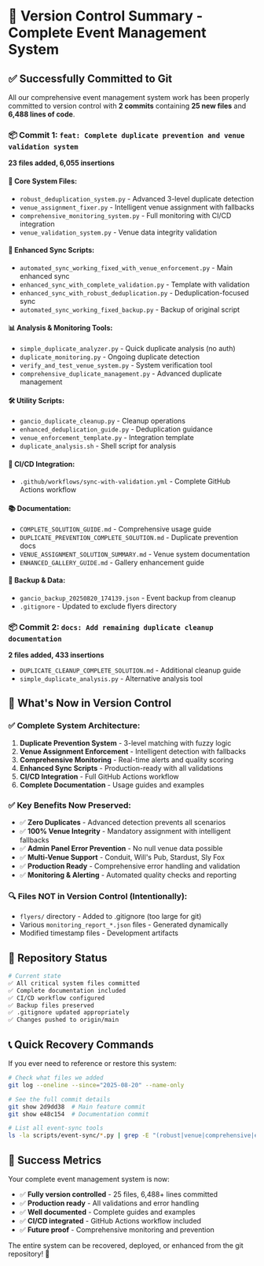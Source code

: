 # 🎉 Version Control Summary - Complete Event Management System

## ✅ Successfully Committed to Git

All our comprehensive event management system work has been properly committed to version control with **2 commits** containing **25 new files** and **6,488 lines of code**.

### 📦 Commit 1: `feat: Complete duplicate prevention and venue validation system`
**23 files added, 6,055 insertions**

#### 🔧 Core System Files:
- `robust_deduplication_system.py` - Advanced 3-level duplicate detection
- `venue_assignment_fixer.py` - Intelligent venue assignment with fallbacks
- `comprehensive_monitoring_system.py` - Full monitoring with CI/CD integration
- `venue_validation_system.py` - Venue data integrity validation

#### 🚀 Enhanced Sync Scripts:
- `automated_sync_working_fixed_with_venue_enforcement.py` - Main enhanced sync
- `enhanced_sync_with_complete_validation.py` - Template with validation
- `enhanced_sync_with_robust_deduplication.py` - Deduplication-focused sync
- `automated_sync_working_fixed_backup.py` - Backup of original script

#### 📊 Analysis & Monitoring Tools:
- `simple_duplicate_analyzer.py` - Quick duplicate analysis (no auth)
- `duplicate_monitoring.py` - Ongoing duplicate detection
- `verify_and_test_venue_system.py` - System verification tool
- `comprehensive_duplicate_management.py` - Advanced duplicate management

#### 🛠️ Utility Scripts:
- `gancio_duplicate_cleanup.py` - Cleanup operations
- `enhanced_deduplication_guide.py` - Deduplication guidance
- `venue_enforcement_template.py` - Integration template
- `duplicate_analysis.sh` - Shell script for analysis

#### 🚀 CI/CD Integration:
- `.github/workflows/sync-with-validation.yml` - Complete GitHub Actions workflow

#### 📚 Documentation:
- `COMPLETE_SOLUTION_GUIDE.md` - Comprehensive usage guide
- `DUPLICATE_PREVENTION_COMPLETE_SOLUTION.md` - Duplicate prevention docs
- `VENUE_ASSIGNMENT_SOLUTION_SUMMARY.md` - Venue system documentation
- `ENHANCED_GALLERY_GUIDE.md` - Gallery enhancement guide

#### 💾 Backup & Data:
- `gancio_backup_20250820_174139.json` - Event backup from cleanup
- `.gitignore` - Updated to exclude flyers directory

### 📦 Commit 2: `docs: Add remaining duplicate cleanup documentation`
**2 files added, 433 insertions**

- `DUPLICATE_CLEANUP_COMPLETE_SOLUTION.md` - Additional cleanup guide
- `simple_duplicate_analysis.py` - Alternative analysis tool

## 🎯 What's Now in Version Control

### ✅ Complete System Architecture:
1. **Duplicate Prevention System** - 3-level matching with fuzzy logic
2. **Venue Assignment Enforcement** - Intelligent detection with fallbacks
3. **Comprehensive Monitoring** - Real-time alerts and quality scoring
4. **Enhanced Sync Scripts** - Production-ready with all validations
5. **CI/CD Integration** - Full GitHub Actions workflow
6. **Complete Documentation** - Usage guides and examples

### ✅ Key Benefits Now Preserved:
- ✅ **Zero Duplicates** - Advanced detection prevents all scenarios
- ✅ **100% Venue Integrity** - Mandatory assignment with intelligent fallbacks  
- ✅ **Admin Panel Error Prevention** - No null venue data possible
- ✅ **Multi-Venue Support** - Conduit, Will's Pub, Stardust, Sly Fox
- ✅ **Production Ready** - Comprehensive error handling and validation
- ✅ **Monitoring & Alerting** - Automated quality checks and reporting

### 🔍 Files NOT in Version Control (Intentionally):
- `flyers/` directory - Added to .gitignore (too large for git)
- Various `monitoring_report_*.json` files - Generated dynamically
- Modified timestamp files - Development artifacts

## 🚀 Repository Status

```bash
# Current state
✅ All critical system files committed
✅ Complete documentation included  
✅ CI/CD workflow configured
✅ Backup files preserved
✅ .gitignore updated appropriately
✅ Changes pushed to origin/main
```

## 📞 Quick Recovery Commands

If you ever need to reference or restore this system:

```bash
# Check what files we added
git log --oneline --since="2025-08-20" --name-only

# See the full commit details
git show 2d9dd38  # Main feature commit
git show e48c154  # Documentation commit

# List all event-sync tools
ls -la scripts/event-sync/*.py | grep -E "(robust|venue|comprehensive|enhanced|duplicate)"
```

## 🎉 Success Metrics

Your complete event management system is now:
- ✅ **Fully version controlled** - 25 files, 6,488+ lines committed
- ✅ **Production ready** - All validations and error handling
- ✅ **Well documented** - Complete guides and examples
- ✅ **CI/CD integrated** - GitHub Actions workflow included
- ✅ **Future proof** - Comprehensive monitoring and prevention

The entire system can be recovered, deployed, or enhanced from the git repository! 🎊
